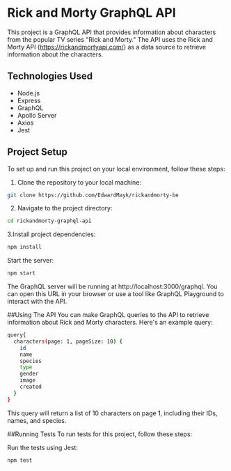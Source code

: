 # Rick and Morty GraphQL API

This project is a GraphQL API that provides information about characters from the popular TV series "Rick and Morty." The API uses the Rick and Morty API (https://rickandmortyapi.com/) as a data source to retrieve information about the characters.

## Technologies Used

- Node.js
- Express
- GraphQL
- Apollo Server
- Axios
- Jest

## Project Setup

To set up and run this project on your local environment, follow these steps:

1. Clone the repository to your local machine:

```bash
git clone https://github.com/EdwardMayk/rickandmorty-be
```
2. Navigate to the project directory:
```bash
cd rickandmorty-graphql-api
```
3.Install project dependencies:
```bash
npm install
```
Start the server:
```bash
npm start
```

The GraphQL server will be running at http://localhost:3000/graphql. You can open this URL in your browser or use a tool like GraphQL Playground to interact with the API.

##Using The API
You can make GraphQL queries to the API to retrieve information about Rick and Morty characters. Here's an example query:
```bash
query{
  characters(page: 1, pageSize: 10) {
    id
    name
    species
    type
    gender
    image
    created
  }
}
```
This query will return a list of 10 characters on page 1, including their IDs, names, and species.

##Running Tests
To run tests for this project, follow these steps:

Run the tests using Jest:
```bash
npm test
```




